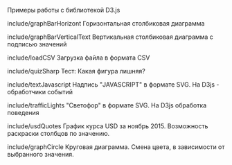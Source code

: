 Примеры работы с  библиотекой D3.js

include/graphBarHorizont
	Горизонтальная столбиковая диаграмма
	
include/graphBarVerticalText
	Вертикальная столбиковая диаграмма с подписью значений
	
include/loadCSV
	Загрузка файла в формата CSV
	
include/quizSharp
	Тест: Какая фигура лишняя?
	
include/textJavascript
	Надпись "JAVASCRIPT" в формате SVG. На D3js  - обработчики событий
	
include/trafficLights
	"Светофор" в формате SVG. На D3js  обработка поведения
	
include/usdQuotes
	График курса USD за ноябрь 2015. Возможность раскраски столбцов по значению.
	
include/graphCircle
	Круговая диаграмма. Смена цвета, в зависимости  от выбранного значения.
	
	